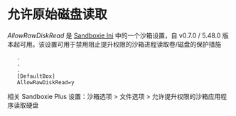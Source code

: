 # 允许原始磁盘读取

_AllowRawDiskRead_ 是 [Sandboxie Ini](SandboxieIni.md) 中的一个沙箱设置，自 v0.7.0 / 5.48.0 版本起可用。该设置可用于禁用阻止提升权限的沙箱进程读取卷/磁盘的保护措施


```
   .
   .
   .
   [DefaultBox]
   AllowRawDiskRead=y
```

相关 Sandboxie Plus 设置：沙箱选项 > 文件选项 > 允许提升权限的沙箱应用程序读取硬盘
